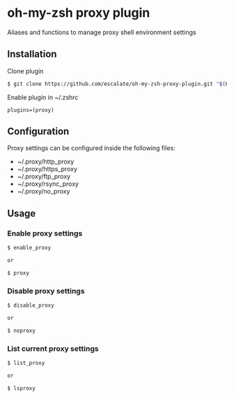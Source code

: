 # oh-my-zsh proxy plugin

Aliases and functions to manage proxy shell environment settings

## Installation

Clone plugin
```bash
$ git clone https://github.com/escalate/oh-my-zsh-proxy-plugin.git "$(HOME)/.oh-my-zsh/custom/plugins/proxy"
```

Enable plugin in ~/.zshrc
```
plugins=(proxy)
```

## Configuration

Proxy settings can be configured inside the following files:

  * ~/.proxy/http_proxy
  * ~/.proxy/https_proxy
  * ~/.proxy/ftp_proxy
  * ~/.proxy/rsync_proxy
  * ~/.proxy/no_proxy

## Usage

### Enable proxy settings

```bash
$ enable_proxy

or

$ proxy
```

### Disable proxy settings

```bash
$ disable_proxy

or

$ noproxy
```

### List current proxy settings

```bash
$ list_proxy

or

$ lsproxy
```
